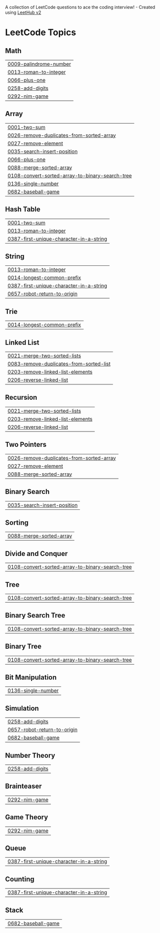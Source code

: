 A collection of LeetCode questions to ace the coding interview! - Created using [LeetHub v2](https://github.com/arunbhardwaj/LeetHub-2.0)
<!---LeetCode Topics Start-->
# LeetCode Topics
## Math
|  |
| ------- |
| [0009-palindrome-number](https://github.com/Sameer200510/Leetcode/tree/master/0009-palindrome-number) |
| [0013-roman-to-integer](https://github.com/Sameer200510/Leetcode/tree/master/0013-roman-to-integer) |
| [0066-plus-one](https://github.com/Sameer200510/Leetcode/tree/master/0066-plus-one) |
| [0258-add-digits](https://github.com/Sameer200510/Leetcode/tree/master/0258-add-digits) |
| [0292-nim-game](https://github.com/Sameer200510/Leetcode/tree/master/0292-nim-game) |
## Array
|  |
| ------- |
| [0001-two-sum](https://github.com/Sameer200510/Leetcode/tree/master/0001-two-sum) |
| [0026-remove-duplicates-from-sorted-array](https://github.com/Sameer200510/Leetcode/tree/master/0026-remove-duplicates-from-sorted-array) |
| [0027-remove-element](https://github.com/Sameer200510/Leetcode/tree/master/0027-remove-element) |
| [0035-search-insert-position](https://github.com/Sameer200510/Leetcode/tree/master/0035-search-insert-position) |
| [0066-plus-one](https://github.com/Sameer200510/Leetcode/tree/master/0066-plus-one) |
| [0088-merge-sorted-array](https://github.com/Sameer200510/Leetcode/tree/master/0088-merge-sorted-array) |
| [0108-convert-sorted-array-to-binary-search-tree](https://github.com/Sameer200510/Leetcode/tree/master/0108-convert-sorted-array-to-binary-search-tree) |
| [0136-single-number](https://github.com/Sameer200510/Leetcode/tree/master/0136-single-number) |
| [0682-baseball-game](https://github.com/Sameer200510/Leetcode/tree/master/0682-baseball-game) |
## Hash Table
|  |
| ------- |
| [0001-two-sum](https://github.com/Sameer200510/Leetcode/tree/master/0001-two-sum) |
| [0013-roman-to-integer](https://github.com/Sameer200510/Leetcode/tree/master/0013-roman-to-integer) |
| [0387-first-unique-character-in-a-string](https://github.com/Sameer200510/Leetcode/tree/master/0387-first-unique-character-in-a-string) |
## String
|  |
| ------- |
| [0013-roman-to-integer](https://github.com/Sameer200510/Leetcode/tree/master/0013-roman-to-integer) |
| [0014-longest-common-prefix](https://github.com/Sameer200510/Leetcode/tree/master/0014-longest-common-prefix) |
| [0387-first-unique-character-in-a-string](https://github.com/Sameer200510/Leetcode/tree/master/0387-first-unique-character-in-a-string) |
| [0657-robot-return-to-origin](https://github.com/Sameer200510/Leetcode/tree/master/0657-robot-return-to-origin) |
## Trie
|  |
| ------- |
| [0014-longest-common-prefix](https://github.com/Sameer200510/Leetcode/tree/master/0014-longest-common-prefix) |
## Linked List
|  |
| ------- |
| [0021-merge-two-sorted-lists](https://github.com/Sameer200510/Leetcode/tree/master/0021-merge-two-sorted-lists) |
| [0083-remove-duplicates-from-sorted-list](https://github.com/Sameer200510/Leetcode/tree/master/0083-remove-duplicates-from-sorted-list) |
| [0203-remove-linked-list-elements](https://github.com/Sameer200510/Leetcode/tree/master/0203-remove-linked-list-elements) |
| [0206-reverse-linked-list](https://github.com/Sameer200510/Leetcode/tree/master/0206-reverse-linked-list) |
## Recursion
|  |
| ------- |
| [0021-merge-two-sorted-lists](https://github.com/Sameer200510/Leetcode/tree/master/0021-merge-two-sorted-lists) |
| [0203-remove-linked-list-elements](https://github.com/Sameer200510/Leetcode/tree/master/0203-remove-linked-list-elements) |
| [0206-reverse-linked-list](https://github.com/Sameer200510/Leetcode/tree/master/0206-reverse-linked-list) |
## Two Pointers
|  |
| ------- |
| [0026-remove-duplicates-from-sorted-array](https://github.com/Sameer200510/Leetcode/tree/master/0026-remove-duplicates-from-sorted-array) |
| [0027-remove-element](https://github.com/Sameer200510/Leetcode/tree/master/0027-remove-element) |
| [0088-merge-sorted-array](https://github.com/Sameer200510/Leetcode/tree/master/0088-merge-sorted-array) |
## Binary Search
|  |
| ------- |
| [0035-search-insert-position](https://github.com/Sameer200510/Leetcode/tree/master/0035-search-insert-position) |
## Sorting
|  |
| ------- |
| [0088-merge-sorted-array](https://github.com/Sameer200510/Leetcode/tree/master/0088-merge-sorted-array) |
## Divide and Conquer
|  |
| ------- |
| [0108-convert-sorted-array-to-binary-search-tree](https://github.com/Sameer200510/Leetcode/tree/master/0108-convert-sorted-array-to-binary-search-tree) |
## Tree
|  |
| ------- |
| [0108-convert-sorted-array-to-binary-search-tree](https://github.com/Sameer200510/Leetcode/tree/master/0108-convert-sorted-array-to-binary-search-tree) |
## Binary Search Tree
|  |
| ------- |
| [0108-convert-sorted-array-to-binary-search-tree](https://github.com/Sameer200510/Leetcode/tree/master/0108-convert-sorted-array-to-binary-search-tree) |
## Binary Tree
|  |
| ------- |
| [0108-convert-sorted-array-to-binary-search-tree](https://github.com/Sameer200510/Leetcode/tree/master/0108-convert-sorted-array-to-binary-search-tree) |
## Bit Manipulation
|  |
| ------- |
| [0136-single-number](https://github.com/Sameer200510/Leetcode/tree/master/0136-single-number) |
## Simulation
|  |
| ------- |
| [0258-add-digits](https://github.com/Sameer200510/Leetcode/tree/master/0258-add-digits) |
| [0657-robot-return-to-origin](https://github.com/Sameer200510/Leetcode/tree/master/0657-robot-return-to-origin) |
| [0682-baseball-game](https://github.com/Sameer200510/Leetcode/tree/master/0682-baseball-game) |
## Number Theory
|  |
| ------- |
| [0258-add-digits](https://github.com/Sameer200510/Leetcode/tree/master/0258-add-digits) |
## Brainteaser
|  |
| ------- |
| [0292-nim-game](https://github.com/Sameer200510/Leetcode/tree/master/0292-nim-game) |
## Game Theory
|  |
| ------- |
| [0292-nim-game](https://github.com/Sameer200510/Leetcode/tree/master/0292-nim-game) |
## Queue
|  |
| ------- |
| [0387-first-unique-character-in-a-string](https://github.com/Sameer200510/Leetcode/tree/master/0387-first-unique-character-in-a-string) |
## Counting
|  |
| ------- |
| [0387-first-unique-character-in-a-string](https://github.com/Sameer200510/Leetcode/tree/master/0387-first-unique-character-in-a-string) |
## Stack
|  |
| ------- |
| [0682-baseball-game](https://github.com/Sameer200510/Leetcode/tree/master/0682-baseball-game) |
<!---LeetCode Topics End-->